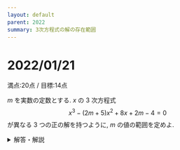 ```yaml
---
layout: default
parent: 2022
summary: 3次方程式の解の存在範囲
---
```


# 2022/01/21

満点:20点 / 目標:14点

$m$ を実数の定数とする. $x$ の $3$ 次方程式 $$ x^3-(2m+5)x^2+8x+2m-4=0 $$ が異なる $3$ つの正の解を持つように, $m$ の値の範囲を定めよ.

<details markdown="1">
<summary>解答・解説</summary>

方程式の解の存在範囲の問題です。$3$ 次方程式が見えてびっくりしたかもしれませんが、因数定理を使って因数分解すれば親の顔より見た $2$ 次方程式に帰着します。

$2$ 次方程式の解の存在範囲の問題は過去にも何度か出題していますが、久しぶりですね。改めて確認しておきます。

- (判別式の値) $>0$
- 軸の位置
- 端点の座標の符号

これを必ず確認する。確実に押さえましょう。

今回は $3$ 次方程式ですので、$x \neq 1$ にならないという特殊事項が入っているところに要注意です。

![](img/mathterro_20220121.jpg)

</details>